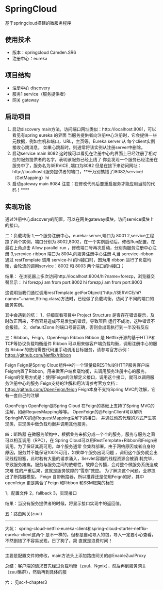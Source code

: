 # SpringCloud
基于springcloud搭建的微服务程序

## 使用技术
- 版本：springcloud Camden.SR6
- 注册中心：eureka


## 项目结构
- 注册中心 discovery
- 服务1 service（服务提供者）
- 网关 gateway

## 启动项目

1. 启动discovery main方法，访问端口网址类似：http://localhost:8081，可以看见有spring eureka
的界面
当服务提供者向注册中心注册时，它会提供一些元数据，例如主机和端口，URL，主页等。Eureka server 从
每个client实例接收心跳消息。 如果心跳超时，则通常将该实例从注册server中删除。
2. 启动service main 8082
这时候可以看见在注册中心的界面上已经注册了相对应的服务提供者的名字，表明该服务已经上线了
你会发现一个服务已经注册在服务中了，服务名为SERVICE ,端口为8082
但是在接下来访问网址：http://localhost:(服务提供者的端口，**千万别搞错了)8082/service/（GetMapping）hi
3. 启动gateway main 8084
注意：在修改代码后要重启服务才能应用当前的代码！****
## 实现功能
通过注册中心discovery的配置，可以在网关gateway模块，访问service模块上的接口。

二：负载均衡
1,一个服务注册中心，eureka-server,端口为 8001
2,service工程跑了两个实例，端口分别为 8002,8002，在一个实例启动后，修改Run配置，在最右上角点击
Allow parallel run ，修改端口号再次启动，分别向服务注册中心注册
3,sercvice-ribbon 端口为 8004,向服务注册中心注册
4,当 sercvice-ribbon 通过 restTemplate 调用 service-hi 的hi接口时，因为用 ribbon 进行了负载均
衡，会轮流的调用service：8002 和 8003 两个端口的hi接口；

结果：
在浏览器上多次访问http://localhost:8004/hi?name=forezp，浏览器交替显示：
hi forezp,i am from port:8002
hi forezp,i am from port:8003

这说明当我们通过调用restTemplate.getForObject(“http://SERVICE/hi?name=”+name,String.class)方法时，已经做了负载均衡，访问了不同的端口的服务实例。

其中会遇到的坑：
1，仔细查看项目中 Project Structure 是否存在错误提示，及时改正回来，不然容易造成不易发觉的错误，导致项目
运行不成功，这种错误不会报错。
2，defaultZone 的端口号要正确，否则会出现执行到一半没有反应

三：Ribbon，Feign，OpenFeign
Ribbon
Ribbon 是 Netflix开源的基于HTTP和TCP等协议负载均衡组件
Ribbon 可以用来做客户端负载均衡，调用注册中心的服务
Ribbon的使用需要代码里手动调用目标服务，请参考官方示例：https://github.com/Netflix/ribbon

Feign
Feign是Spring Cloud组件中的一个轻量级RESTful的HTTP服务客户端
Feign内置了Ribbon，用来做客户端负载均衡，去调用服务注册中心的服务。
Feign的使用方式是：使用Feign的注解定义接口，调用这个接口，就可以调用服务注册中心的服务
Feign支持的注解和用法请参考官方文档：https://github.com/OpenFeign/feign
Feign本身不支持Spring MVC的注解，它有一套自己的注解

OpenFeign
OpenFeign是Spring Cloud 在Feign的基础上支持了Spring MVC的注解，如@RequesMapping等等。
OpenFeign的@FeignClient可以解析SpringMVC的@RequestMapping注解下的接口，
并通过动态代理的方式产生实现类，实现类中做负载均衡并调用其他服务。

四：断路器
在微服务架构中，根据业务来拆分成一个个的服务，服务与服务之间可以相互调用（RPC），在
Spring Cloud可以用RestTemplate+Ribbon和Feign来调用。为了保证其高可用，单个服务通常
会集群部署。由于网络原因或者自身的原因，服务并不能保证100%可用，如果单个服务出现问题
，调用这个服务就会出现线程阻塞，此时若有大量的请求涌入，Servlet容器的线程资源会被消
耗完毕，导致服务瘫痪。服务与服务之间的依赖性，故障会传播，会对整个微服务系统造成灾难
性的严重后果，这就是服务故障的“雪崩”效应。
为了解决这个问题，业界提出了断路器模型。
Feign 自带断路器，所以推荐还是使用Feign的好，其中 openfeign 更是集合了Feign 和Ribbon
和SSM框架的标签

1，配置文件
2，fallback
3，实现接口

结果：当没有服务提供者的时候，将显示接口实现中的返回值。

五：路由网关(zuul)
********************************
大坑：
spring-cloud-netflix-eureka-client和spring-cloud-starter-netflix-eureka-client这两个
是不一样的，但都是自动导入的包，导入一定要小心查看，不然倒错了不容易发现，日了狗了，简
直就是浪费时间！
********************************
主要是配置文件的修改，main方法头上添加路由网关的@EnableZuulProxy

总结：客户端的请求首先经过负载均衡（zuul、Ngnix），然后再到服务网关（zuul集群），然后再到具体的服

六：
见sc-f-chapter3
